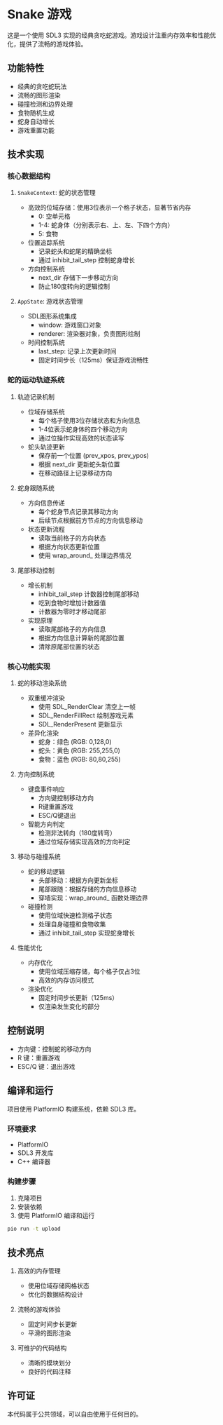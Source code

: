 # Snake 游戏

这是一个使用 SDL3 实现的经典贪吃蛇游戏。游戏设计注重内存效率和性能优化，提供了流畅的游戏体验。

## 功能特性

- 经典的贪吃蛇玩法
- 流畅的图形渲染
- 碰撞检测和边界处理
- 食物随机生成
- 蛇身自动增长
- 游戏重置功能

## 技术实现

### 核心数据结构

1. `SnakeContext`: 蛇的状态管理
   - 高效的位域存储：使用3位表示一个格子状态，显著节省内存
     - 0: 空单元格
     - 1-4: 蛇身体（分别表示右、上、左、下四个方向）
     - 5: 食物
   - 位置追踪系统
     - 记录蛇头和蛇尾的精确坐标
     - 通过 inhibit_tail_step 控制蛇身增长
   - 方向控制系统
     - next_dir 存储下一步移动方向
     - 防止180度转向的逻辑控制

2. `AppState`: 游戏状态管理
   - SDL图形系统集成
     - window: 游戏窗口对象
     - renderer: 渲染器对象，负责图形绘制
   - 时间控制系统
     - last_step: 记录上次更新时间
     - 固定时间步长（125ms）保证游戏流畅性

### 蛇的运动轨迹系统

1. 轨迹记录机制
   - 位域存储系统
     - 每个格子使用3位存储状态和方向信息
     - 1-4位表示蛇身体的四个移动方向
     - 通过位操作实现高效的状态读写
   - 蛇头轨迹更新
     - 保存前一个位置 (prev_xpos, prev_ypos)
     - 根据 next_dir 更新蛇头新位置
     - 在移动路径上记录移动方向

2. 蛇身跟随系统
   - 方向信息传递
     - 每个蛇身节点记录其移动方向
     - 后续节点根据前方节点的方向信息移动
   - 状态更新流程
     - 读取当前格子的方向状态
     - 根据方向状态更新位置
     - 使用 wrap_around_ 处理边界情况

3. 尾部移动控制
   - 增长机制
     - inhibit_tail_step 计数器控制尾部移动
     - 吃到食物时增加计数器值
     - 计数器为零时才移动尾部
   - 实现原理
     - 读取尾部格子的方向信息
     - 根据方向信息计算新的尾部位置
     - 清除原尾部位置的状态

### 核心功能实现

1. 蛇的移动渲染系统
   - 双重缓冲渲染
     - 使用 SDL_RenderClear 清空上一帧
     - SDL_RenderFillRect 绘制游戏元素
     - SDL_RenderPresent 更新显示
   - 差异化渲染
     - 蛇身：绿色 (RGB: 0,128,0)
     - 蛇头：黄色 (RGB: 255,255,0)
     - 食物：蓝色 (RGB: 80,80,255)

2. 方向控制系统
   - 键盘事件响应
     - 方向键控制移动方向
     - R键重置游戏
     - ESC/Q键退出
   - 智能方向判定
     - 检测非法转向（180度转弯）
     - 通过位域存储实现高效的方向判定

3. 移动与碰撞系统
   - 蛇的移动逻辑
     - 头部移动：根据方向更新坐标
     - 尾部跟随：根据存储的方向信息移动
     - 穿墙实现：wrap_around_ 函数处理边界
   - 碰撞检测
     - 使用位域快速检测格子状态
     - 处理自身碰撞和食物收集
     - 通过 inhibit_tail_step 实现蛇身增长

4. 性能优化
   - 内存优化
     - 使用位域压缩存储，每个格子仅占3位
     - 高效的内存访问模式
   - 渲染优化
     - 固定时间步长更新（125ms）
     - 仅渲染发生变化的部分

## 控制说明

- 方向键：控制蛇的移动方向
- R 键：重置游戏
- ESC/Q 键：退出游戏

## 编译和运行

项目使用 PlatformIO 构建系统，依赖 SDL3 库。

### 环境要求

- PlatformIO
- SDL3 开发库
- C++ 编译器

### 构建步骤

1. 克隆项目
2. 安装依赖
3. 使用 PlatformIO 编译和运行

```bash
pio run -t upload
```

## 技术亮点

1. 高效的内存管理
   - 使用位域存储网格状态
   - 优化的数据结构设计

2. 流畅的游戏体验
   - 固定时间步长更新
   - 平滑的图形渲染

3. 可维护的代码结构
   - 清晰的模块划分
   - 良好的代码注释

## 许可证

本代码属于公共领域，可以自由使用于任何目的。